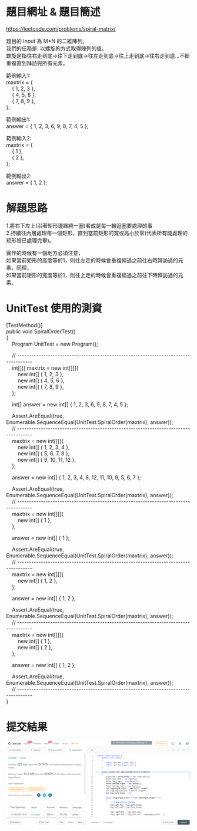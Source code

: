 # 題目網址 & 題目簡述  
https://leetcode.com/problems/spiral-matrix/  
  
題目的 Input 為 M*N 的二維陣列，  
我們的任務是: 以螺旋的方式取得陣列的值。  
螺旋是指往右走到底->往下走到底->往左走到底->往上走到底->往右走到底...不斷重複直到拜訪完所有元素。  
  
範例輸入1:  
maxtrix = {  
&nbsp;&nbsp;&nbsp;&nbsp;{ 1, 2, 3 },  
&nbsp;&nbsp;&nbsp;&nbsp;{ 4, 5, 6 },  
&nbsp;&nbsp;&nbsp;&nbsp;{ 7, 8, 9 },  
};  
  
範例輸出1:  
answer = { 1, 2, 3, 6, 9, 8, 7, 4, 5 };  
  
範例輸入2:  
maxtrix = {  
&nbsp;&nbsp;&nbsp;&nbsp;{ 1 },  
&nbsp;&nbsp;&nbsp;&nbsp;{ 2 },  
};  
  
範例輸出2:  
answer = { 1, 2 };  
  
# 解題思路  
1.將右下左上(沿著矩形邊緣繞一圈)看成是每一輪迴圈要處理的事  
2.持續往內層處理每一個矩形，直到當前矩形的寬或高小於零(代表所有能處理的矩形皆已處理完畢)。  
  
實作的時候有一個地方必須注意，  
如果當前矩形的高度等於1，則往左走的時候會重複經過之前往右時拜訪過的元素，同理，  
如果當前矩形的寬度等於1，則往上走的時候會重複經過之前往下時拜訪過的元素。  
  
# UnitTest 使用的測資  
[TestMethod()]  
public void SpiralOrderTest()  
{  
&nbsp;&nbsp;&nbsp;&nbsp;Program UnitTest = new Program();  
  
&nbsp;&nbsp;&nbsp;&nbsp;// ------------------------------------------------------------------------------------  
&nbsp;&nbsp;&nbsp;&nbsp;int[][] maxtrix = new int[][]{  
&nbsp;&nbsp;&nbsp;&nbsp;&nbsp;&nbsp;&nbsp;&nbsp;new int[] { 1, 2, 3 },  
&nbsp;&nbsp;&nbsp;&nbsp;&nbsp;&nbsp;&nbsp;&nbsp;new int[] { 4, 5, 6 },  
&nbsp;&nbsp;&nbsp;&nbsp;&nbsp;&nbsp;&nbsp;&nbsp;new int[] { 7, 8, 9 },  
&nbsp;&nbsp;&nbsp;&nbsp;};  
  
&nbsp;&nbsp;&nbsp;&nbsp;int[] answer = new int[] { 1, 2, 3, 6, 9, 8, 7, 4, 5 };  
  
&nbsp;&nbsp;&nbsp;&nbsp;Assert.AreEqual(true, Enumerable.SequenceEqual(UnitTest.SpiralOrder(maxtrix), answer));  
&nbsp;&nbsp;&nbsp;&nbsp;// ------------------------------------------------------------------------------------  
&nbsp;&nbsp;&nbsp;&nbsp;maxtrix = new int[][]{  
&nbsp;&nbsp;&nbsp;&nbsp;&nbsp;&nbsp;&nbsp;&nbsp;new int[] { 1, 2, 3, 4 },  
&nbsp;&nbsp;&nbsp;&nbsp;&nbsp;&nbsp;&nbsp;&nbsp;new int[] { 5, 6, 7, 8 },  
&nbsp;&nbsp;&nbsp;&nbsp;&nbsp;&nbsp;&nbsp;&nbsp;new int[] { 9, 10, 11, 12 },  
&nbsp;&nbsp;&nbsp;&nbsp;};  
  
&nbsp;&nbsp;&nbsp;&nbsp;answer = new int[] { 1, 2, 3, 4, 8, 12, 11, 10, 9, 5, 6, 7 };  
  
&nbsp;&nbsp;&nbsp;&nbsp;Assert.AreEqual(true, Enumerable.SequenceEqual(UnitTest.SpiralOrder(maxtrix), answer));  
&nbsp;&nbsp;&nbsp;&nbsp;// ------------------------------------------------------------------------------------  
&nbsp;&nbsp;&nbsp;&nbsp;maxtrix = new int[][]{  
&nbsp;&nbsp;&nbsp;&nbsp;&nbsp;&nbsp;&nbsp;&nbsp;new int[] { 1 },  
&nbsp;&nbsp;&nbsp;&nbsp;};  
  
&nbsp;&nbsp;&nbsp;&nbsp;answer = new int[] { 1 };  
  
&nbsp;&nbsp;&nbsp;&nbsp;Assert.AreEqual(true, Enumerable.SequenceEqual(UnitTest.SpiralOrder(maxtrix), answer));  
&nbsp;&nbsp;&nbsp;&nbsp;// ------------------------------------------------------------------------------------  
&nbsp;&nbsp;&nbsp;&nbsp;maxtrix = new int[][]{  
&nbsp;&nbsp;&nbsp;&nbsp;&nbsp;&nbsp;&nbsp;&nbsp;new int[] { 1, 2 },  
&nbsp;&nbsp;&nbsp;&nbsp;};  
  
&nbsp;&nbsp;&nbsp;&nbsp;answer = new int[] { 1, 2 };  
  
&nbsp;&nbsp;&nbsp;&nbsp;Assert.AreEqual(true, Enumerable.SequenceEqual(UnitTest.SpiralOrder(maxtrix), answer));  
&nbsp;&nbsp;&nbsp;&nbsp;// ------------------------------------------------------------------------------------  
&nbsp;&nbsp;&nbsp;&nbsp;maxtrix = new int[][]{  
&nbsp;&nbsp;&nbsp;&nbsp;&nbsp;&nbsp;&nbsp;&nbsp;new int[] { 1 },  
&nbsp;&nbsp;&nbsp;&nbsp;&nbsp;&nbsp;&nbsp;&nbsp;new int[] { 2 },  
&nbsp;&nbsp;&nbsp;&nbsp;};  
  
&nbsp;&nbsp;&nbsp;&nbsp;answer = new int[] { 1, 2 };  
  
&nbsp;&nbsp;&nbsp;&nbsp;Assert.AreEqual(true, Enumerable.SequenceEqual(UnitTest.SpiralOrder(maxtrix), answer));  
&nbsp;&nbsp;&nbsp;&nbsp;// ------------------------------------------------------------------------------------  
}  
  
# 提交結果  
![image](https://raw.githubusercontent.com/Jacky20200711/LeetCode/master/Q54(Spiral%20Matrix)/SuccessShot.PNG)  
&emsp;  
&emsp;  
